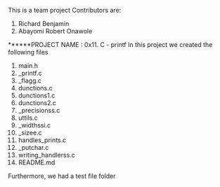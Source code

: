 This is a team project
Contributors are:
1. Richard Benjamin
2. Abayomi Robert Onawole

******PROJECT NAME : 0x11. C - printf
In this project we created the following files
1. main.h
2. _printf.c
3. _flagg.c
4. dunctions.c
5. dunctions1.c
6. dunctions2.c
7. _precisionss.c
8. uttils.c
9. _widthssi.c
10. _sizee.c
11. handles_prints.c
12. _putchar.c
13. writing_handlerss.c
14. README.md

Furthermore, we had a test file folder
